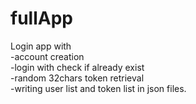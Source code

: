 # fullApp

Login app with<br>
 -account creation<br>
 -login with check if already exist<br>
 -random 32chars token retrieval<br>
 -writing user list and token list in json files.
